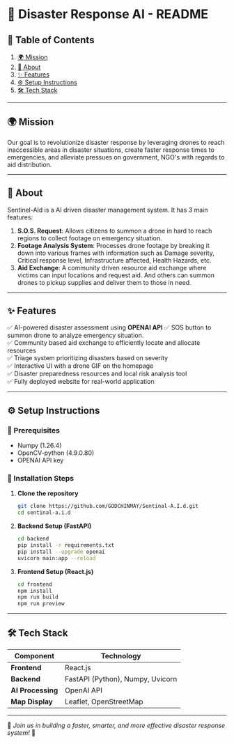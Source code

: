 # 🚁 Disaster Response AI - README

## 📜 Table of Contents
1. [🌍 Mission](#-mission)
2. [📖 About](#-about)
3. [✨ Features](#-features)
4. [⚙️ Setup Instructions](#️-setup-instructions)
5. [🛠 Tech Stack](#-tech-stack)

---

## 🌍 Mission
Our goal is to revolutionize disaster response by leveraging drones to reach inaccessible areas in disaster situations, create faster response times to emergencies, and alleviate pressues on government, NGO's with regards to aid distribution.

---

## 📖 About
Sentinel-AId is a AI driven disaster management system. It has 3 main features:        
1) **S.O.S. Request**: Allows citizens to summon a drone in hard to reach regions to collect footage on emergency situation. 
2) **Footage Analysis System**: Processes drone footage by breaking it down into various frames with information such as Damage severity, Critical response level, Infrastructure affected, Health Hazards, etc. 
3) **Aid Exchange**: A community driven resource aid exchange where victims can input locations and request aid. And others can summon drones to pickup supplies and deliver them to those in need.


---

## ✨ Features
✅ AI-powered disaster assessment using **OPENAI API**
✅ SOS button to summon drone to analyze emergency situation.    
✅ Community based aid exchange to efficiently locate and allocate resources    
✅ Triage system prioritizing disasters based on severity  
✅ Interactive UI with a drone GIF on the homepage  
✅ Disaster preparedness resources and local risk analysis tool  
✅ Fully deployed website for real-world application  

---

## ⚙️ Setup Instructions
### 🔧 Prerequisites
- Numpy (1.26.4)
- OpenCV-python (4.9.0.80)
- OPENAI API key


### 🚀 Installation Steps
1. **Clone the repository**  
   ```bash
   git clone https://github.com/GODCHINMAY/Sentinal-A.I.d.git
   cd sentinal-a.i.d
   ```
2. **Backend Setup (FastAPI)**
   ```bash
   cd backend
   pip install -r requirements.txt
   pip install --upgrade openai
   uvicorn main:app --reload
   ```
3. **Frontend Setup (React.js)**
   ```bash
   cd frontend
   npm install
   npm run build
   npm run preview
   ```
---

## 🛠 Tech Stack
| Component     | Technology |
|--------------|------------|
| **Frontend** | React.js |
| **Backend**  | FastAPI (Python), Numpy, Uvicorn |
| **AI Processing** | OpenAI API |
| **Map Display** | Leaflet, OpenStreetMap |

---

🚀 *Join us in building a faster, smarter, and more effective disaster response system!* 🌟

